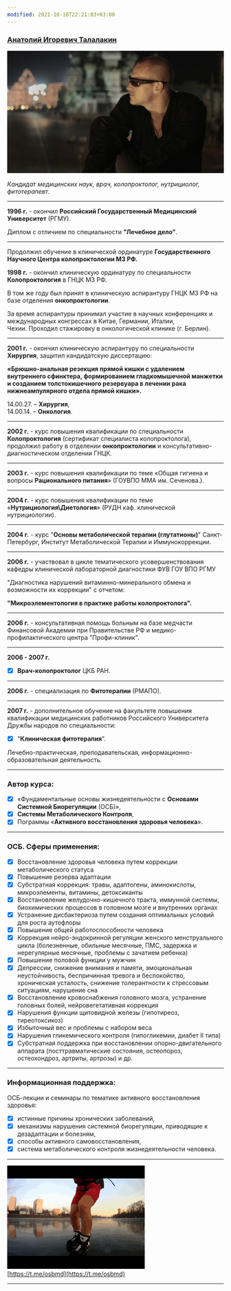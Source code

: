 ```yaml
---
modified: 2021-10-18T22:21:03+03:00
---
```


### [Анатолий Игоревич Талалакин](!0SB.md)   

![](!AI_Talalakin.jpg) 

*Кандидат медицинских наук, врач, колопроктолог, нутрициолог, фитотерапевт*.   
***  
**1996 г.**  - окончил **Российский Государственный Медицинский Университет** (РГМУ).

Диплом с отличием по специальности **"Лечебное дело"**.   
***  
Продолжил обучение в клинической ординатуре **Государственного Научного Центра колопроктологии МЗ РФ.**    

**1998 г.** - окончил клиническую ординатуру по специальности **Колопроктология** в ГНЦК МЗ РФ.  

В том же году был принят в клиническую аспирантуру ГНЦК МЗ РФ на базе отделения **онкопроктологии**.  

За время аспирантуры принимал участие в научных конференциях и международных конгрессах в Китае, Германии, Италии, Чехии. Проходил стажировку в онкологической клинике (г. Берлин).   
***  
**2001 г.** - окончил клиническую аспирантуру по специальности **Хирургия**, защитил кандидатскую диссертацию:

**«Брюшно-анальная резекция прямой кишки с удалением внутреннего сфинктера, формированием гладкомышечной манжетки и созданием толстокишечного резервуара в лечении рака нижнеампулярного отдела прямой кишки».**  

14.00.27. – **Хирургия**,  
14.00.14. – **Онкология**.  
***  
**2002 г.** - курс повышения квалификации по специальности **Колопроктология** (сертификат специалиста колопроктолога), продолжил работу в отделении **онкопроктологии** и консультативно-диагностическом отделении ГНЦК.  
***  
**2003 г.** - курс повышения квалификации по теме «Общая гигиена и вопросы **Рационального питания**» (ГОУВПО ММА им. Сеченова.).  
***  
**2004 г.** - курс повышения квалификации по теме «**Нутрициология\Диетология**» (РУДН каф. клинической нутрициологии).  
***  
**2004 г.** - курс "**Основы метаболической терапии (глутатионы)**" Санкт-Петербург, Институт Метаболической Терапии и Иммунокоррекции.  
***  
**2006 г.** - участвовал в цикле тематического усовершенствования кафедры клинической лабораторной диагностики ФУВ ГОУ ВПО РГМУ  

"Диагностика нарушений витаминно-минерального обмена и возможности их коррекции" с отчетом: 

**"Микроэлементология в практике работы колопроктолога".**    
***  
**2006 г.** - консультативная помощь больным на базе медчасти Финансовой Академии при Правительстве РФ и медико-профилактического центра "Профи-клиник".  
***  
**2006 - 2007 г.**  
- [x] **Врач-колопроктолог** ЦКБ РАН.  
***  
**2006 г.** - специализация по **Фитотерапии** (РМАПО).   
***  
**2007 г.** - дополнительное обучение на факультете повышения квалификации медицинских работников Российского Университета Дружбы народов по специальности:  
- [x] "**Клиническая фитотерапия**".

Лечебно-практическая, преподавательская, информационно-образовательная деятельность.
*** 
### Автор курса: 
- [x] «Фундаментальные основы жизнедеятельности с **Основами Системной Биорегуляции** (ОСБ)», 
- [x] **Системы Метаболического Контроля**, 
- [x] Пограммы «**Активного восстановления здоровья человека**».
***  
### ОСБ. Сферы применения:   
- [x] Воcстановление здоровья человека путем коррекции метаболического статуса   
- [x] Повышение резерва адаптации  
- [x] Субстратная коррекция: травы, адаптогены, аминокислоты, микроэлементы, витамины, детоксиканты   
- [x] Восстановление желудочно-кишечного тракта, иммунной системы, биохимических процессов в головном мозге и внутренних органах   
- [x] Устранение дисбактериоза путем создания оптимальных условий для роста аутофлоры   
- [x] Повышение общей работоспособности человека   
- [x] Коррекция нейро-эндокринной регуляции женского менструального цикла (болезненные, обильные месячные, ПМС, задержка и нерегулярные месячные, проблемы с зачатием ребенка)   
- [x] Повышение половой функции у мужчин   
- [x] Депрессии, снижение внимания и памяти, эмоциональная неустойчивость, беспричинная тревога и беспокойство, хроническая усталость, снижение толерантности к стрессовым ситуациям, нарушение сна   
- [x] Восстановление кровоснабжения головного мозга, устранение головных болей, нейровегетативная коррекция   
- [x] Нарушения функции щитовидной железы (гипотиреоз, тиреотоксикоз)   
- [x] Избыточный вес и проблемы с набором веса   
- [x] Нарушения гликемического контроля (гипогликемии, диабет II типа)   
- [x] Субстратная поддержка при восстановлении опорно-двигательного аппарата (посттравматические состояния, остеопороз, остеохондроз, артриты, артрозы) и др.    
***  
### Информационная поддержка: 
ОСБ-лекции и семинары по тематике активного восстановления здоровья:  
- [x] истинные причины хронических заболеваний,  
- [x]  механизмы нарушения системной биорегуляции,   приводящие к дезадаптации и болезням,  
- [x] способы активного самовосстановления,  
- [x] система метаболического контроля жизнедеятельности человека.  
*** 
![](!AI_kon.gif)  
[https://t.me/osbmd](https://t.me/osbmd)  
***
